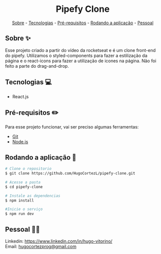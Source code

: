 <h1 align="center"> Pipefy Clone</h1>

<p align="center">
    <a href="#sobre">Sobre</a>
    - <a href="#tecnologias">Tecnologias</a>
    - <a href="#pre">Pré-requisitos</a>
    - <a href="#rodando">Rodando a aplicação</a>
    - <a href="#pessoal">Pessoal</a>
</p>

<h2 id="pre">Sobre ✨</h2>

Esse projeto criado a partir do vídeo da rocketseat e é um clone front-end do pipefy. Utilizamos o styled-components para fazer a estilização da página e o react-icons para fazer a utilização de icones na página. Não foi feito a parte do drag-and-drop.

<h2 id="pre">Tecnologias 💻</h2>

- React.js

<h2 id="pre">Pré-requisitos ✏️</h2>

Para esse projeto funcionar, vai ser preciso algumas ferramentas:
* [Git](https://git-scm.com/downloads)
* [Node.js](https://nodejs.org/en/download/)

<h2 id="rodando">Rodando a aplicação 🎲</h2>

```bash
# Clone o repositorio
$ git clone https://github.com/HugoCortezL/pipefy-clone.git

# Acesse a pasta
$ cd pipefy-clone

# Instale as dependencias
$ npm install

#Inicie o serviço
$ npm run dev
```

<h2 id="pre">Pessoal 🙋‍♂️</h2>

Linkedin: https://www.linkedin.com/in/hugo-vitorino/
</br>
Email: hugocortezprog@gmail.com